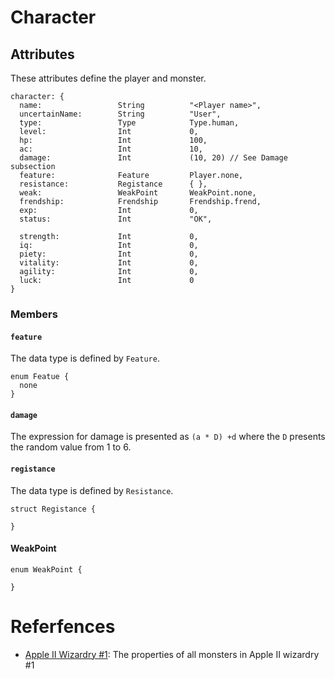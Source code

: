 # Character

## Attributes
These attributes define the player and monster.

````
character: {
  name:                 String          "<Player name>",
  uncertainName:        String          "User",
  type:                 Type	        Type.human,
  level:                Int             0,
  hp:                   Int             100,
  ac:                   Int             10,
  damage:               Int             (10, 20) // See Damage subsection
  feature:              Feature         Player.none,
  resistance:           Registance      { },
  weak:                 WeakPoint       WeakPoint.none,
  frendship:            Frendship       Frendship.frend,
  exp:                  Int             0,
  status:               Int             "OK",

  strength:             Int             0,
  iq:                   Int             0,
  piety:                Int             0,
  vitality:             Int             0,
  agility:              Int             0,
  luck:                 Int             0
}
````

### Members


#### `feature`
The data type is defined by `Feature`.
````
enum Featue {
  none
}
````

#### `damage`
The expression for damage is presented as `(a * D) +d` where the `D` presents the random value from 1 to 6.

#### `registance`
The data type is defined by `Resistance`.
````
struct Registance {

}
````

#### WeakPoint
````
enum WeakPoint {

}
````

# Referfences
* [Apple II Wizardry #1](http://www.pekori.jp/~emonoya/monster/1/ap1m_01.html): The properties of all monsters in Apple II wizardry #1

